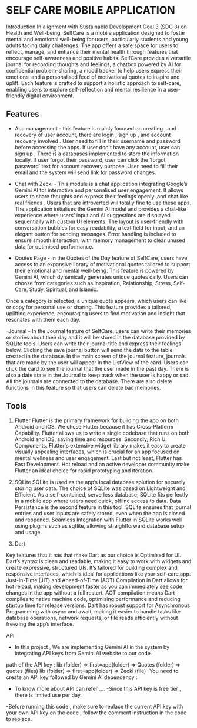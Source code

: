 
# SELF CARE MOBILE APPLICATION
Introduction 
In alignment with Sustainable Development Goal 3 (SDG 3) on Health and Well-being, SelfCare is a mobile application designed to foster mental and emotional well-being for users, particularly students and young adults facing daily challenges. The app offers a safe space for users to reflect, manage, and enhance their mental health through features that encourage self-awareness and positive habits.
SelfCare provides a versatile journal for recording thoughts and feelings, a chatbox powered by AI for confidential problem-sharing, a mood tracker to help users express their emotions, and a personalised feed of motivational quotes to inspire and uplift. Each feature is crafted to support a holistic approach to self-care, enabling users to explore self-reflection and mental resilience in a user-friendly digital environment.

## Features
 - Acc management - this feature is mainly focused on creating , and recovery of user account,  there are login , sign up , and account recovery involved . User need to fill in their username and password before accessing the apps. If user don't have any account,  user can sign up , There is a databases implemented to store the information locally. If user forgot their password, user can click the ‘forgot password’ text for account recovery purpose. User need to fill their email and the system will send link for password changes.
 - Chat with Zecki -  This module  is a chat application integrating Google’s Gemini AI for interactive and personalised user engagement. It allows users to share thoughts and express their feelings openly ,and chat like real  friends . Users that are introverted  will totally fine to use these apps.    The application initialises the Gemini AI model and provides a chat-like experience where users' input and AI suggestions are displayed sequentially with custom UI elements. The layout is user-friendly with conversation bubbles for easy readability, a text field for input, and an elegant button for sending messages. Error handling is included to ensure smooth interaction, with memory management to clear unused data for optimised performance.


 - Qoutes Page - In the Quotes of the Day feature of SelfCare, users have access to an expansive library of motivational quotes tailored to support their emotional and mental well-being. This feature is powered by Gemini AI, which dynamically generates unique quotes daily. Users can choose from categories such as Inspiration, Relationship, Stress, Self-Care, Study, Spiritual, and Islamic.

Once a category is selected, a unique quote appears, which users can like or copy for personal use or sharing. This feature provides a tailored, uplifting experience, encouraging users to find motivation and insight that resonates with them each day.

 -Journal - In the Journal feature of SelfCare, users can write their memories or stories about their day and it will be stored in the database provided by SQLite tools. Users can write their journal title and express their feelings below. Clicking the save journal button will send the data to the table created in the database. In the main screen of the journal feature, journals that are made by the user will appear in the ListView of the card. Users can click the card to see the journal that the user made in the past day. There is also a date state in the Journal to keep track when the user is happy or sad. All the journals are connected to the database. There are also delete functions in this feature so that users can delete bad memories.





## Tools 

1. Flutter
Flutter is the primary framework for building the app on both Android and iOS. We chose Flutter because it has Cross-Platform Capability. Flutter allows us to write a single codebase that runs on both Android and iOS, saving time and resources. Secondly, Rich UI Components. Flutter's extensive widget library makes it easy to create visually appealing interfaces, which is crucial for an app focused on mental wellness and user engagement. Last but not least, Flutter has Fast Development. Hot reload and an active developer community make Flutter an ideal choice for rapid prototyping and iteration.
2. SQLite
SQLite is used as the app’s local database solution for securely storing user data. The choice of SQLite was based on Lightweight and Efficient. As a self-contained, serverless database, SQLite fits perfectly in a mobile app where users need quick, offline access to data. Data Persistence is the second feature in this tool. SQLite ensures that journal entries and user inputs are safely stored, even when the app is closed and reopened. Seamless Integration with Flutter in SQLite works well using plugins such as sqflite, allowing straightforward database setup and usage.

4. Dart

Key features that it has that make Dart as our choice is Optimised for UI. Dart’s syntax is clean and readable, making it easy to work with widgets and create expressive, structured UIs. It’s tailored for building complex and responsive interfaces, which is ideal for applications like your self-care app. Just-in-Time (JIT) and Ahead-of-Time (AOT) Compilation in Dart allows for hot reload, making development faster as you can immediately see code changes in the app without a full restart. AOT compilation means Dart compiles to native machine code, optimising performance and reducing startup time for release versions. Dart has robust support for Asynchronous Programming with async and await, making it easier to handle tasks like database operations, network requests, or file reads efficiently without freezing the app’s interface.


API
- In this project , We are implementing Gemini AI in the system by integrating API keys from Gemini   AI website to our code.

path of the API key : 
lib (folder) => first=app(folder) => Quotes (folder) => quotes (files)
lib (folder) => first=app(folder) => Zecki (file)
-You need to create an API key  followed by Gemini AI dependency : 
- To know more about API can refer ….
-Since this API key is free tier , there is limited use per day.

-Before running this code , make sure to replace the current API key with your own API key on the code , follow the comment instruction in the code to replace.













































